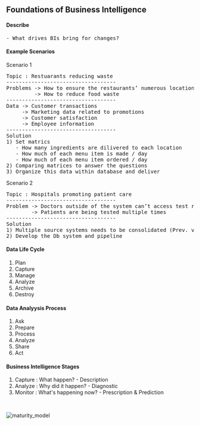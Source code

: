 ## Foundations of Business Intelligence

#### Describe
<pre>
- What drives BIs bring for changes? 
</pre>

#### Example Scenarios
Scenario 1
<pre>
Topic : Restuarants reducing waste
-----------------------------------
Problems -> How to ensure the restaurants’ numerous locations have enough ingredients to meet customer demand
         -> How to reduce food waste
-----------------------------------
Data -> Customer transactions
     -> Marketing data related to promotions
     -> Customer satisfaction
     -> Employee information
-----------------------------------
Solution 
1) Set matrics 
   - How many ingredients are dilivered to each location
   - How much of each menu item is made / day
   - How much of each menu item ordered / day
2) Comparing matrices to answer the questions
3) Organize this data within database and deliver
</pre>

Scenario 2
<pre>
Topic : Hospitals promoting patient care
-----------------------------------
Problem -> Doctors outside of the system can’t access test results from the hospital
        -> Patients are being tested multiple times
-----------------------------------
Solution 
1) Multiple source systems needs to be consolidated (Prev. visit, Tests, Patients info)
2) Develop the Db system and pipeline
</pre>

#### Data Life Cycle
1. Plan
2. Capture
3. Manage
4. Analyze
5. Archive
6. Destroy

#### Data Analyysis Process
1. Ask
2. Prepare
3. Process
4. Analyze
5. Share
6. Act

#### Business Intelligence Stages
1. Capture : What happen? - Description
2. Analyze : Why did it happen? - Diagnostic
3. Monitor : What's happening now? - Prescription & Prediction
<br>

![maturity_model](https://github.com/yinlongTh/Google_BI/assets/108507768/a28be2da-ab83-4ec0-b3f8-2b451c95b68e)

<br>



